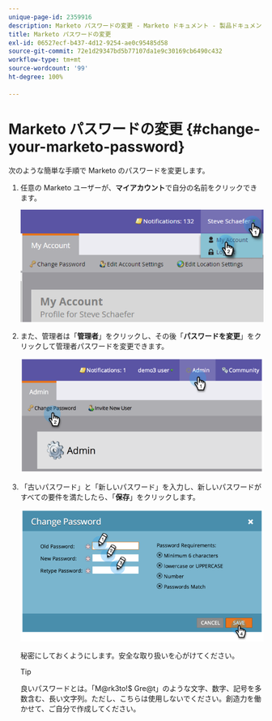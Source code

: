 ```yaml
---
unique-page-id: 2359916
description: Marketo パスワードの変更 - Marketo ドキュメント - 製品ドキュメント
title: Marketo パスワードの変更
exl-id: 06527ecf-b437-4d12-9254-ae0c95485d58
source-git-commit: 72e1d29347bd5b77107da1e9c30169cb6490c432
workflow-type: tm+mt
source-wordcount: '99'
ht-degree: 100%

---
```


# Marketo パスワードの変更 {#change-your-marketo-password}

次のような簡単な手順で Marketo のパスワードを変更します。

1. 任意の Marketo ユーザーが、**マイアカウント**&#x200B;で自分の名前をクリックできます。

   ![](assets/image2015-11-10-10-3a40-3a8.png)

1. また、管理者は「**管理者**」をクリックし、その後「**パスワードを変更**」をクリックして管理者パスワードを変更できます。

   ![](assets/image2014-9-10-9-3a43-3a47.png)

1. 「古いパスワード」と「新しいパスワード」を入力し、新しいパスワードがすべての要件を満たしたら、「**保存**」をクリックします。

   ![](assets/image2014-9-10-9-3a44-3a2.png)

   秘密にしておくようにします。安全な取り扱いを心がけてください。

   >[!TIP]
   >
   >良いパスワードとは。「M@rk3to!$ Gre@t」のような文字、数字、記号を多数含む、長い文字列。ただし、こちらは使用しないでください。創造力を働かせて、ご自分で作成してください。
